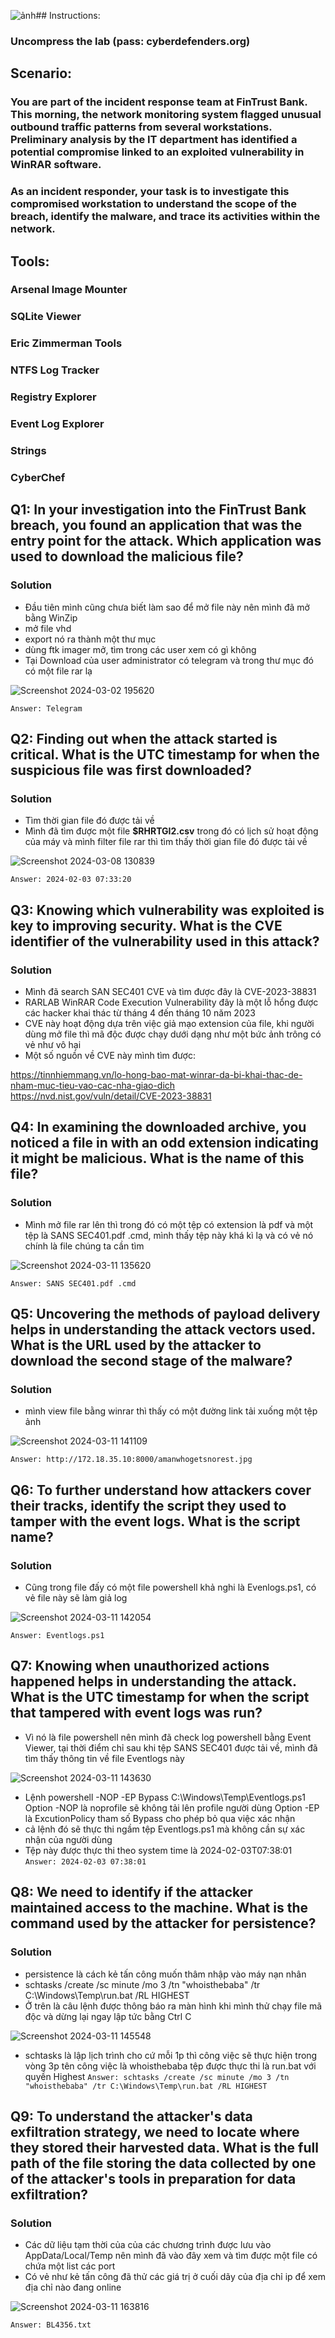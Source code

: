 ![ảnh](https://github.com/LDV-SpaceK/CTF-Learning/assets/151914246/d1eefa02-ae6c-4996-8fe9-4ba7b9a8f3f0)## Instructions:
  
  ### Uncompress the lab (pass: cyberdefenders.org)

## Scenario:

### You are part of the incident response team at FinTrust Bank. This morning, the network monitoring system flagged unusual outbound traffic patterns from several workstations. Preliminary analysis by the IT department has identified a potential compromise linked to an exploited vulnerability in WinRAR software.

### As an incident responder, your task is to investigate this compromised workstation to understand the scope of the breach, identify the malware, and trace its activities within the network.

## Tools:

  ### Arsenal Image Mounter
  ### SQLite Viewer
  ###  Eric Zimmerman Tools
  ###  NTFS Log Tracker
  ###  Registry Explorer
  ###  Event Log Explorer
  ###  Strings
  ###  CyberChef

## Q1: In your investigation into the FinTrust Bank breach, you found an application that was the entry point for the attack. Which application was used to download the malicious file?
### Solution
* Đầu tiên mình cũng chưa biết làm sao để mở file này nên mình đã mở bằng WinZip
* mở file vhd
* export nó ra thành một thư mục
* dùng ftk imager mở, tìm trong các user xem có gì không
* Tại Download của user administrator có telegram và trong thư mục đó có một file rar lạ

![Screenshot 2024-03-02 195620](https://github.com/LDV-SpaceK/CTF-Learning/assets/151914246/6e86414e-faf9-4c99-9185-f1d624fae598)

`Answer: Telegram`

## Q2: Finding out when the attack started is critical. What is the UTC timestamp for when the suspicious file was first downloaded?
### Solution
* Tìm thời gian file đó được tải về
* Mình đã tìm được một file **$RHRTGI2.csv** trong đó có lịch sử hoạt động của máy và mình filter file rar thì tìm thấy thời gian file đó được tải về

![Screenshot 2024-03-08 130839](https://github.com/LDV-SpaceK/CTF-Learning/assets/151914246/4a4f2ea1-5a83-49b1-971b-9290fb303728)

`Answer: 2024-02-03 07:33:20`

## Q3: Knowing which vulnerability was exploited is key to improving security. What is the CVE identifier of the vulnerability used in this attack?
### Solution
* Mình đã search SAN SEC401 CVE và tìm được đây là CVE-2023-38831
* RARLAB WinRAR Code Execution Vulnerability đây là một lỗ hổng được các hacker khai thác từ tháng 4 đến tháng 10 năm 2023
* CVE này hoạt động dựa trên việc giả mạo extension của file, khi người dùng mở file thì mã độc được chạy dưới dạng như một bức ảnh trông có vẻ như vô hại
* Một số nguồn về CVE này mình tìm được:

https://tinnhiemmang.vn/lo-hong-bao-mat-winrar-da-bi-khai-thac-de-nham-muc-tieu-vao-cac-nha-giao-dich
https://nvd.nist.gov/vuln/detail/CVE-2023-38831

## Q4: In examining the downloaded archive, you noticed a file in with an odd extension indicating it might be malicious. What is the name of this file?
### Solution
* Mình mở file rar lên thì trong đó có một tệp có extension là pdf và một tệp là SANS SEC401.pdf .cmd, mình thấy tệp này khá kì lạ và có vẻ nó chính là file chúng ta cần tìm

![Screenshot 2024-03-11 135620](https://github.com/LDV-SpaceK/CTF-Learning/assets/151914246/f5f5fda9-6b22-4f27-b253-dbc8ec33facb)

`Answer: SANS SEC401.pdf .cmd`

## Q5: Uncovering the methods of payload delivery helps in understanding the attack vectors used. What is the URL used by the attacker to download the second stage of the malware?
### Solution
* mình view file bằng winrar thì thấy có một đường link tải xuống một tệp ảnh

![Screenshot 2024-03-11 141109](https://github.com/LDV-SpaceK/CTF-Learning/assets/151914246/3cd7afd8-f8d4-49a3-8118-6886d3ab8a19)

`Answer: http://172.18.35.10:8000/amanwhogetsnorest.jpg`

## Q6: To further understand how attackers cover their tracks, identify the script they used to tamper with the event logs. What is the script name?
### Solution
* Cũng trong file đấy có một file powershell khả nghi là Evenlogs.ps1, có vẻ file này sẽ làm giả log

![Screenshot 2024-03-11 142054](https://github.com/LDV-SpaceK/CTF-Learning/assets/151914246/a114e911-c95d-4c04-b007-2ea073934c57)

`Answer: Eventlogs.ps1`

## Q7: Knowing when unauthorized actions happened helps in understanding the attack. What is the UTC timestamp for when the script that tampered with event logs was run?
* Vì nó là file powershell nên mình đã check log powershell bằng Event Viewer, tại thời điểm chỉ sau khi tệp SANS SEC401 được tải về, mình đã tìm thấy thông tin về file Eventlogs này

![Screenshot 2024-03-11 143630](https://github.com/LDV-SpaceK/CTF-Learning/assets/151914246/64026480-1aa6-4ebd-9961-17892e217750)

* Lệnh powershell -NOP -EP Bypass C:\Windows\Temp\Eventlogs.ps1
  Option -NOP là noprofile sẽ không tải lên profile người dùng
  Option -EP là ExcutionPolicy tham số Bypass cho phép bỏ qua việc xác nhận
* cả lệnh đó sẽ thực thi ngầm tệp Eventlogs.ps1 mà không cần sự xác nhận của người dùng
* Tệp này được thực thi theo system time là 2024-02-03T07:38:01
`Answer: 2024-02-03 07:38:01`

## Q8: We need to identify if the attacker maintained access to the machine. What is the command used by the attacker for persistence?
### Solution
* persistence là cách kẻ tấn công muốn thâm nhập vào máy nạn nhân
* schtasks /create /sc minute /mo 3 /tn "whoisthebaba" /tr C:\Windows\Temp\run.bat /RL HIGHEST
* Ở trên là câu lệnh được thông báo ra màn hình khi mình thử chạy file mã độc và dừng lại ngay lập tức bằng Ctrl C

![Screenshot 2024-03-11 145548](https://github.com/LDV-SpaceK/CTF-Learning/assets/151914246/786e7acb-abf8-4aeb-8ce2-daffd3918d8a)

* schtasks là lập lịch trình cho cứ mỗi 1p thì công việc sẽ thực hiện trong vòng 3p tên công việc là whoisthebaba tệp được thực thi là run.bat với quyền Highest
`Answer: schtasks /create /sc minute /mo 3 /tn "whoisthebaba" /tr C:\Windows\Temp\run.bat /RL HIGHEST`

## Q9: To understand the attacker's data exfiltration strategy, we need to locate where they stored their harvested data. What is the full path of the file storing the data collected by one of the attacker's tools in preparation for data exfiltration?
### Solution
* Các dữ liệu tạm thời của của các chương trình được lưu vào AppData/Local/Temp nên mình đã vào đây xem và tìm được một file có chứa một list các port
* Có vẻ như kẻ tấn công đã thử các giá trị ở cuối dãy của địa chỉ ip để xem địa chỉ nào đang online

![Screenshot 2024-03-11 163816](https://github.com/LDV-SpaceK/CTF-Learning/assets/151914246/37666c4d-e159-4f4c-961c-fe73ec1ebc5a)

`Answer: BL4356.txt`









